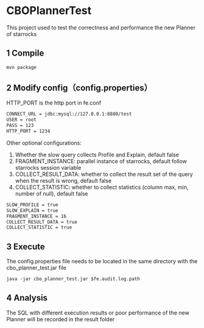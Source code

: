 # CBOPlannerTest
This project used to test the correctness and performance the new Planner of starrocks

## 1 Compile
```dtd
mvn package
```
## 2 Modify config（config.properties）
HTTP_PORT is the http port in fe.conf

```dtd
CONNECT_URL = jdbc:mysql://127.0.0.1:8880/test
USER = root
PASS = 123
HTTP_PORT = 1234
```

Other optional configurations:
1. Whether the slow query collects Profile and Explain, default false
2. FRAGMENT_INSTANCE: parallel instance of starrocks, default follow starrocks session variable 
3. COLLECT_RESULT_DATA: whether to collect the result set of the query when the result is wrong, default false
4. COLLECT_STATISTIC: whether to collect statistics (column max, min, number of null), default false
```dtd
SLOW_PROFILE = true
SLOW_EXPLAIN = true
FRAGMENT_INSTANCE = 16
COLLECT_RESULT_DATA = true
COLLECT_STATISTIC = true
```
## 3 Execute
The config.properties file needs to be located in the same directory with the cbo_planner_test.jar file

```dtd
java -jar cbo_planner_test.jar $fe.audit.log.path
```

## 4 Analysis
The SQL with different execution results or poor performance of the new Planner will be recorded in the result folder